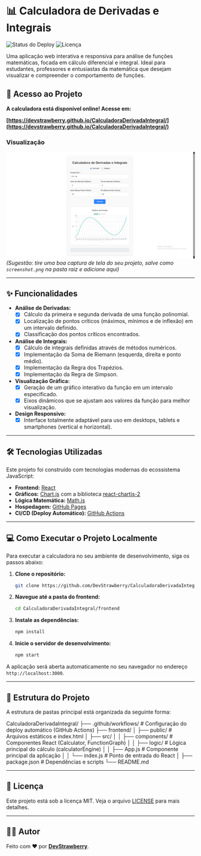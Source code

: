 # 📊 Calculadora de Derivadas e Integrais

![Status do Deploy](https://github.com/DevStrawberry/CalculadoraDerivadaIntegral/actions/workflows/deploy.yml/badge.svg)
![Licença](https://img.shields.io/badge/licença-MIT-blue.svg)

Uma aplicação web interativa e responsiva para análise de funções matemáticas, focada em cálculo diferencial e integral. Ideal para estudantes, professores e entusiastas da matemática que desejam visualizar e compreender o comportamento de funções.

## 🚀 Acesso ao Projeto

**A calculadora está disponível online! Acesse em:**

**[https://devstrawberry.github.io/CalculadoraDerivadaIntegral/](https://devstrawberry.github.io/CalculadoraDerivadaIntegral/)**

### Visualização

![Screenshot da Calculadora](./screenshot.png)
*(Sugestão: tire uma boa captura de tela do seu projeto, salve como `screenshot.png` na pasta raiz e adicione aqui)*

---

## ✨ Funcionalidades

-   **Análise de Derivadas:**
    -   [x] Cálculo da primeira e segunda derivada de uma função polinomial.
    -   [x] Localização de pontos críticos (máximos, mínimos e de inflexão) em um intervalo definido.
    -   [x] Classificação dos pontos críticos encontrados.
-   **Análise de Integrais:**
    -   [x] Cálculo de integrais definidas através de métodos numéricos.
    -   [x] Implementação da Soma de Riemann (esquerda, direita e ponto médio).
    -   [x] Implementação da Regra dos Trapézios.
    -   [x] Implementação da Regra de Simpson.
-   **Visualização Gráfica:**
    -   [x] Geração de um gráfico interativo da função em um intervalo especificado.
    -   [x] Eixos dinâmicos que se ajustam aos valores da função para melhor visualização.
-   **Design Responsivo:**
    -   [x] Interface totalmente adaptável para uso em desktops, tablets e smartphones (vertical e horizontal).

---

## 🛠️ Tecnologias Utilizadas

Este projeto foi construído com tecnologias modernas do ecossistema JavaScript:

-   **Frontend:** [React](https://reactjs.org/)
-   **Gráficos:** [Chart.js](https://www.chartjs.org/) com a biblioteca [react-chartjs-2](https://react-chartjs-2.js.org/)
-   **Lógica Matemática:** [Math.js](https://mathjs.org/)
-   **Hospedagem:** [GitHub Pages](https://pages.github.com/)
-   **CI/CD (Deploy Automático):** [GitHub Actions](https://github.com/features/actions)

---

## 💻 Como Executar o Projeto Localmente

Para executar a calculadora no seu ambiente de desenvolvimento, siga os passos abaixo:

1.  **Clone o repositório:**
    ```bash
    git clone https://github.com/DevStrawberry/CalculadoraDerivadaIntegral.git
    ```

2.  **Navegue até a pasta do frontend:**
    ```bash
    cd CalculadoraDerivadaIntegral/frontend
    ```

3.  **Instale as dependências:**
    ```bash
    npm install
    ```

4.  **Inicie o servidor de desenvolvimento:**
    ```bash
    npm start
    ```

A aplicação será aberta automaticamente no seu navegador no endereço `http://localhost:3000`.

---

## 📂 Estrutura do Projeto

A estrutura de pastas principal está organizada da seguinte forma:

CalculadoraDerivadaIntegral/
├── .github/workflows/ # Configuração do deploy automático (GitHub Actions)
├── frontend/
│ ├── public/ # Arquivos estáticos e index.html
│ ├── src/
│ │ ├── components/ # Componentes React (Calculator, FunctionGraph)
│ │ ├── logic/ # Lógica principal do cálculo (calculatorEngine)
│ │ ├── App.js # Componente principal da aplicação
│ │ └── index.js # Ponto de entrada do React
│ ├── package.json # Dependências e scripts
└── README.md

---

## 📄 Licença

Este projeto está sob a licença MIT. Veja o arquivo [LICENSE](LICENSE.md) para mais detalhes.

---

## 👨‍💻 Autor

Feito com ❤️ por **[DevStrawberry](https://github.com/DevStrawberry)**.